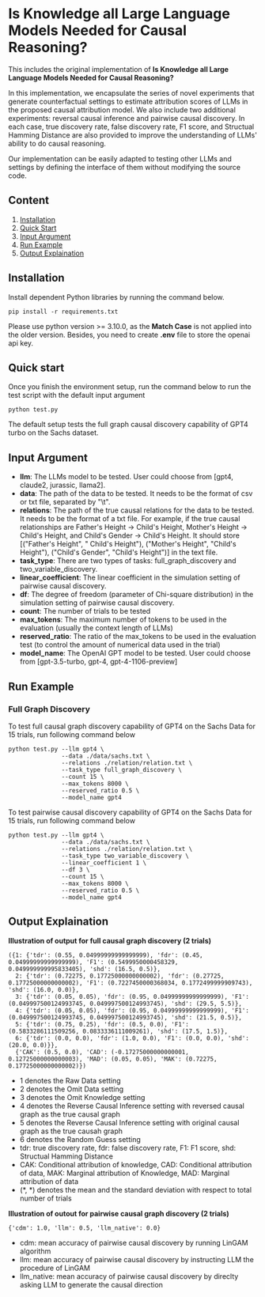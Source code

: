 # Is Knowledge all Large Language Models Needed for Causal Reasoning?

This includes the original implementation of **Is Knowledge all Large Language Models Needed for Causal Reasoning?**


In this implementation, we encapsulate the series of novel experiments that generate counterfactual settings to estimate attribution scores of LLMs in the proposed causal attribution model. We also include two additional experiments: reversal causal inference and pairwise causal discovery. In each case, true discovery rate, false discovery rate, F1 score, and Structual Hamming Distance are also provided to improve the understanding of LLMs' ability to do causal reasoning.

Our implementation can be easily adapted to testing other LLMs and settings by defining the interface of them without modifying the source code.


## Content 
1. [Installation](#installation)
2. [Quick Start](#quick-start)
3. [Input Argument](#input-argument)
4. [Run Example](#run-example)
5. [Output Explaination](#output-explaination)

## Installation
Install dependent Python libraries by running the command below.

```
pip install -r requirements.txt
```
Please use python version >= 3.10.0, as the **Match Case** is not applied into the older version. Besides, you need to create **.env** file to store the openai api key.

## Quick start
Once you finish the environment setup, run the command below to run the test script with the default input argument 
```
python test.py
```
The default setup tests the full graph causal discovery capability of GPT4 turbo on the Sachs dataset. 

## Input Argument 

- **llm**: The LLMs model to be tested. User could choose from [gpt4, claude2, jurassic, llama2]. 
- **data**: The path of the data to be tested. It needs to be the format of csv or txt file, separated by "\t".
- **relations**: The path of the true causal relations for the data to be tested. It needs to be the format of a txt file. For example, if the true causal relationships are Father's Height -> Child's Height, Mother's Height -> Child's Height, and Child's Gender -> Child's Height. It should store [("Father's Height", " Child's Height"), ("Mother's Height", "Child's Height"), ("Child's Gender", "Child's Height")] in the text file.
- **task_type**: There are two types of tasks: full_graph_discovery and two_variable_discovery.
- **linear_coefficient**: The linear coefficient in the simulation setting of pairwise causal discovery.
- **df**: The degree of freedom (parameter of Chi-square distribution) in the simulation setting of pairwise causal discovery.
- **count**: The number of trials to be tested
- **max_tokens**: The maximum number of tokens to be used in the evaluation (usually the context length of LLMs)
- **reserved_ratio**: The ratio of the max_tokens to be used in the evaluation test (to control the amount of numerical data used in the trial)
- **model_name**: The OpenAI GPT model to be tested. User could choose from [gpt-3.5-turbo, gpt-4, gpt-4-1106-preview]

## Run Example 

### Full Graph Discovery 

To test full causal graph discovery capability of GPT4 on the Sachs Data for 15 trials, run following command below 

```
python test.py --llm gpt4 \
               --data ./data/sachs.txt \
               --relations ./relation/relation.txt \
               --task_type full_graph_discovery \
               --count 15 \
               --max_tokens 8000 \
               --reserved_ratio 0.5 \
               --model_name gpt4
```
To test pairwise causal discovery capability of GPT4 on the Sachs Data for 15 trials, run following command below 

```
python test.py --llm gpt4 \
               --data ./data/sachs.txt \
               --relations ./relation/relation.txt \
               --task_type two_variable_discovery \
               --linear_coefficient 1 \
               --df 3 \
               --count 15 \
               --max_tokens 8000 \
               --reserved_ratio 0.5 \
               --model_name gpt4
```
## Output Explaination 

**Illustration of output for full causal graph discovery (2 trials)**

```
({1: {'tdr': (0.55, 0.04999999999999999), 'fdr': (0.45, 0.04999999999999999), 'F1': (0.5499950000458329, 0.049999999995833405), 'shd': (16.5, 0.5)}, 
  2: {'tdr': (0.72275, 0.17725000000000002), 'fdr': (0.27725, 0.17725000000000002), 'F1': (0.7227450000368034, 0.1772499999909743), 'shd': (16.0, 0.0)}, 
  3: {'tdr': (0.05, 0.05), 'fdr': (0.95, 0.04999999999999999), 'F1': (0.049997500124993745, 0.049997500124993745), 'shd': (29.5, 5.5)}, 
  4: {'tdr': (0.05, 0.05), 'fdr': (0.95, 0.04999999999999999), 'F1': (0.049997500124993745, 0.049997500124993745), 'shd': (21.5, 0.5)}, 
  5: {'tdr': (0.75, 0.25), 'fdr': (0.5, 0.0), 'F1': (0.5833286111509256, 0.0833336111009261), 'shd': (17.5, 1.5)}, 
  6: {'tdr': (0.0, 0.0), 'fdr': (1.0, 0.0), 'F1': (0.0, 0.0), 'shd': (20.0, 0.0)}}, 
  {'CAK': (0.5, 0.0), 'CAD': (-0.17275000000000001, 0.12725000000000003), 'MAD': (0.05, 0.05), 'MAK': (0.72275, 0.17725000000000002)})
```
- 1 denotes the Raw Data setting
- 2 denotes the Omit Data setting
- 3 denotes the Omit Knowledge setting
- 4 denotes the Reverse Causal Inference setting with reversed causal graph as the true causal graph
- 5 denotes the Reverse Causal Inference setting with original causal graph as the true causah graph
- 6 denotes the Random Guess setting
- tdr: true discovery rate, fdr: false discovery rate, F1: F1 score, shd: Structual Hamming Distance
- CAK: Conditional attribution of knowledge, CAD: Conditional attribution of data, MAK: Marginal attribution of Knowledge, MAD: Marginal attribution of data
- (*, *) denotes the mean and the standard deviation with respect to total number of trials

**Illustration of outout for pairwise causal graph discovery (2 trials)**

```
{'cdm': 1.0, 'llm': 0.5, 'llm_native': 0.0}
```
- cdm: mean accuracy of pairwise causal discovery by running LinGAM algorithm
- llm: mean accuracy of pairwise causal discovery by instructing LLM the procedure of LinGAM
- llm_native: mean accuracy of pairwise causal discovery by direclty asking LLM to generate the causal direction 
